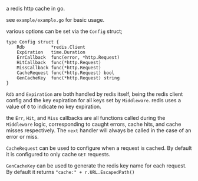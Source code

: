 a redis http cache in go.

see `example/example.go` for basic usage.

various options can be set via the `Config` struct;
```
type Config struct {
	Rdb          *redis.Client
	Expiration   time.Duration
	ErrCallback  func(error, *http.Request)
	HitCallback  func(*http.Request)
	MissCallback func(*http.Request)
	CacheRequest func(*http.Request) bool
	GenCacheKey  func(*http.Request) string
}
```

`Rdb` and `Expiration` are both handled by redis itself, being the redis client config and the key expiration for all keys set by `Middleware`. redis uses a value of `0` to indicate no key expiration.

the `Err`, `Hit`, and `Miss` callbacks are all functions called during the `Middleware` logic, corresponding to caught errors, cache hits, and cache misses respectively.
The `next` handler will always be called in the case of an error or miss.

`CacheRequest` can be used to configure when a request is cached. By default it is configured to only cache `GET` requests.

`GenCacheKey` can be used to generate the redis key name for each request. By default it returns `"cache:" + r.URL.EscapedPath()`